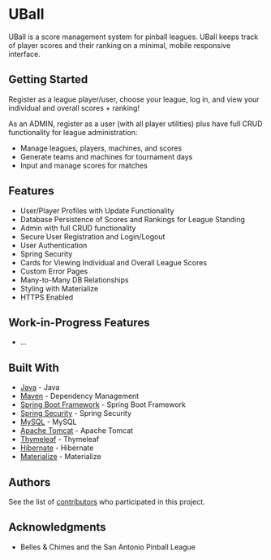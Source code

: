 # UBall

UBall is a score management system for pinball leagues. UBall keeps track of player scores and their ranking on a minimal, mobile responsive interface.


## Getting Started

Register as a league player/user, choose your league, log in, and view your individual and overall scores + ranking!

As an ADMIN, register as a user (with all player utilities) plus have full CRUD functionality for league administration:

* Manage leagues, players, machines, and scores
* Generate teams and machines for tournament days
* Input and manage scores for matches


## Features

* User/Player Profiles with Update Functionality
* Database Persistence of Scores and Rankings for League Standing
* Admin with full CRUD functionality
* Secure User Registration and Login/Logout
* User Authentication
* Spring Security
* Cards for Viewing Individual and Overall League Scores
* Custom Error Pages
* Many-to-Many DB Relationships
* Styling with Materialize
* HTTPS Enabled


## Work-in-Progress Features

* ...


## Built With

* [Java](https://www.java.com/en/) - Java
* [Maven](https://maven.apache.org/) - Dependency Management
* [Spring Boot Framework](https://spring.io/projects/spring-boot) - Spring Boot Framework
* [Spring Security](https://spring.io/projects/spring-security) - Spring Security
* [MySQL](http://mysql.com/) - MySQL
* [Apache Tomcat](https://tomcat.apache.org/) - Apache Tomcat
* [Thymeleaf](https://www.thymeleaf.org/) - Thymeleaf
* [Hibernate](https://hibernate.org/) - Hibernate
* [Materialize](https://materializecss.com/) - Materialize


## Authors

See the list of [contributors](https://github.com/uball-org/uball/graphs/contributors) who participated in this project.


## Acknowledgments

* Belles & Chimes and the San Antonio Pinball League
